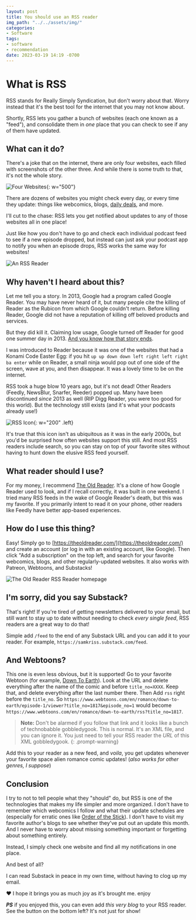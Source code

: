```yaml
---
layout: post
title: You should use an RSS reader
img_path: "../../assets/img/"
categories:
- Software
tags:
- software
- recommendation
date: 2023-03-19 14:19 -0700
---
```

# What is RSS

RSS stands for Really Simply Syndication, but don't worry about that. Worry instead that it's the best tool for the internet that you may not know about.

Shortly, RSS lets you gather a bunch of websites (each one known as a "feed"), and consolidate them in *one* place that you can check to see if any of them have updated.

## What can it do?

There's a joke that on the internet, there are only four websites, each filled with screenshots of the other three. And while there is some truth to that, it's not the whole story.

![Four Websites](four_websites.png){: w="500"}

There are dozens of websites you might check every day, or every time they update: things like webcomics, blogs, [daily deals](https://meh.com), and more.

I'll cut to the chase: RSS lets you get notified about updates to any of those websites all in one place!

Just like how you don't have to go and check each individual podcast feed to see if a new episode dropped, but instead can just ask your podcast app to notify you when an episode drops, RSS works the same way for websites!

![An RSS Reader](RSSReader1.png)

## Why haven't I heard about this?

Let me tell you a story. In 2013, Google had a program called Google Reader. You may have never heard of it, but many people cite the killing of Reader as the Rubicon from which Google couldn't return. Before killing Reader, Google did not have a reputation of killing off beloved products and services.

But they did kill it. Claiming low usage, Google turned off Reader for good one summer day in 2013. [And you know how that story ends](https://killedbygoogle.com/).

I was introduced to Reader because it was one of the websites that had a Konami Code Easter Egg: if you hit `up up down down left right left right ba enter` while on Reader, a small ninja would pop out of one side of the screen, wave at you, and then disappear. It was a lovely time to be on the internet.

RSS took a huge blow 10 years ago, but it's not dead! Other Readers (Feedly, NewsBlur, Snarfer, Reeder) popped up. Many have been discontinued *since* 2013 as well (RIP Digg Reader, you were too good for this world). But the technology still exists (and it's what your podcasts already use!) 

![RSS Icon](RSSIcon.png){: w="200" .left}

It's true that this icon isn't as ubiquitous as it was in the early 2000s, but you'd be surprised how often websites support this still. And most RSS readers include search, so you can stay on top of your favorite sites without having to hunt down the elusive RSS feed yourself.

## What reader should I use?

For my money, I recommend [The Old Reader](https://theoldreader.com/). It's a clone of how Google Reader used to look, and if I recall correctly, it was built in one weekend. I tried many RSS feeds in the wake of Google Reader's death, but this was my favorite. If you primarily intent to read it on your phone, other readers like Feedly have better app-based experiences.

## How do I use this thing?

Easy! Simply go to [https://theoldreader.com/](https://theoldreader.com/) and create an account (or log in with an existing account, like Google). Then click "Add a subscription" on the top left, and search for your favorite webcomics, blogs, and other regularly-updated websites. It also works with Patreon, Webtoons, and Substacks!

![The Old Reader RSS Reader homepage](RssReader2.png)

## I'm sorry, did you say Substack?

That's right! If you're tired of getting newsletters delivered to your email, but still want to stay up to date without needing to check *every single feed*, RSS readers are a great way to do that!

Simple add `/feed` to the end of any Substack URL and you can add it to your reader. For example, `https://samkriss.substack.com/feed`.

## And Webtoons?

This one is even less obvious, but it is supported! Go to your favorite Webtoon (for example, [Down To Earth](https://www.webtoons.com/en/romance/down-to-earth/episode-1/viewer?title_no=1817&episode_no=1)). Look at the URL and delete everything after the name of the comic and before `title_no=XXXX`. Keep that, and delete everything after the last number there.
 Then Add `rss` right before the `title_no`. So `https://www.webtoons.com/en/romance/down-to-earth/episode-1/viewer?title_no=1817&episode_no=1` would become `https://www.webtoons.com/en/romance/down-to-earth/rss?title_no=1817`.

> **Note:** Don't be alarmed if you follow that link and it looks like a bunch of technobabble gobbledygook. This is normal. It's an XML file, and you can ignore it. You just need to tell your RSS reader the *URL* of this XML gobbledygook.
{: .prompt-warning}

 Add this to your reader as a new feed, and *voila*, you get updates whenever your favorite space alien romance comic updates! (*also works for other genres, I suppose*)

## Conclusion

I try to not to tell people what they "should" do, but RSS is one of the technologies that makes my life simpler and more organized. I don't have to remember which webcomics I follow and what their update schedules are (especially for erratic ones like [Order of the Stick](https://www.giantitp.com/comics/oots0001.html)). I don't have to visit my favorite author's blogs to see whether they've put out an update this month. And I never have to worry about missing something important or forgetting about something entirely.

Instead, I simply check one website and find all my notifications in one place.

And best of all?

I can read Substack in peace in my own time, without having to clog up my email.

♥ I hope it brings you as much joy as it's brought me. enjoy

***PS*** if you enjoyed this, you can even add *this very blog* to your RSS reader. See the button on the bottom left? It's not just for show!

